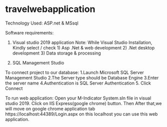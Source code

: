 # travelwebapplication
Technology Used:
ASP.net & MSsql

Software requirements:
1. Visual studio 2019 application
Note: While Visual Studio Installation, Kindly select / check 1) Asp .Net & web development 2) .Net desktop development 3) Data storage & processing

2. SQL Management Studio

To connect project to our database:
1.Launch Microsoft SQL Server Management Studio
2.The Server type should be Database Engine
3.Enter the server name 
4.Authentication is SQL Server Authentication
5. Click Connect

To run web application:
Open your M-Indicator System.sln file in visual studio 2019. Click on IIS Express(google chrome) button. Then After that,we will move on google chrome application tab https://localhost:44389/Login.aspx on this localhost you can use this web application.
